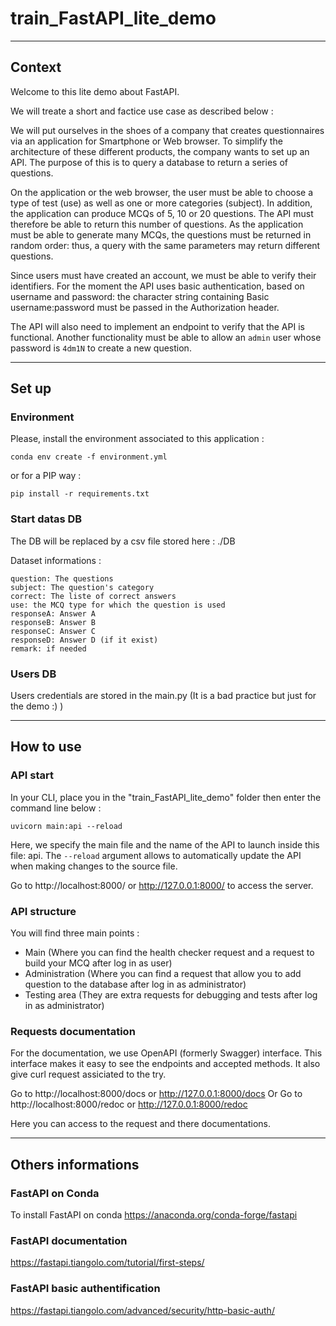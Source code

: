 # train_FastAPI_lite_demo
---

## Context

Welcome to this lite demo about FastAPI.

We will treate a short and factice use case as described below :

We will put ourselves in the shoes of a company that creates questionnaires via an application for Smartphone or Web browser. To simplify the architecture of these different products, the company wants to set up an API. The purpose of this is to query a database to return a series of questions.

On the application or the web browser, the user must be able to choose a type of test (use) as well as one or more categories (subject). In addition, the application can produce MCQs of 5, 10 or 20 questions. The API must therefore be able to return this number of questions. As the application must be able to generate many MCQs, the questions must be returned in random order: thus, a query with the same parameters may return different questions.

Since users must have created an account, we must be able to verify their identifiers. For the moment the API uses basic authentication, based on username and password: the character string containing Basic username:password must be passed in the Authorization header.

The API will also need to implement an endpoint to verify that the API is functional. Another functionality must be able to allow an ```admin``` user whose password is ```4dm1N``` to create a new question.

---

## Set up

### Environment
Please, install the environment associated to this application :

    conda env create -f environment.yml

or for a PIP way :

    pip install -r requirements.txt

### Start datas DB
The DB will be replaced by a csv file stored here : ./DB

Dataset informations :

    question: The questions
    subject: The question's category
    correct: The liste of correct answers
    use: the MCQ type for which the question is used
    responseA: Answer A
    responseB: Answer B
    responseC: Answer C
    responseD: Answer D (if it exist)
    remark: if needed

### Users DB
Users credentials are stored in the main.py (It is a bad practice but just for the demo :) )

---

## How to use

### API start
In your CLI, place you in the "train_FastAPI_lite_demo" folder then enter the command line below :

    uvicorn main:api --reload 

Here, we specify the main file and the name of the API to launch inside this file: api. The ```--reload``` argument allows to automatically update the API when making changes to the source file.

Go to http://localhost:8000/ or http://127.0.0.1:8000/ to access the server.

### API structure

You will find three main points :

- Main (Where you can find the health checker request and a request to build your MCQ after log in as user)
- Administration (Where you can find a request that allow you to add question to the database after log in as administrator)
- Testing area (They are extra requests for debugging and tests after log in as administrator)

### Requests documentation
For the documentation, we use OpenAPI (formerly Swagger) interface. This interface makes it easy to see the endpoints and accepted methods. It also give curl request assiciated to the try.

Go to http://localhost:8000/docs or http://127.0.0.1:8000/docs
Or
Go to http://localhost:8000/redoc or http://127.0.0.1:8000/redoc

Here you can access to the request and there documentations.

---

## Others informations

### FastAPI on Conda
To install FastAPI on conda
https://anaconda.org/conda-forge/fastapi

### FastAPI documentation
https://fastapi.tiangolo.com/tutorial/first-steps/

### FastAPI basic authentification
https://fastapi.tiangolo.com/advanced/security/http-basic-auth/






